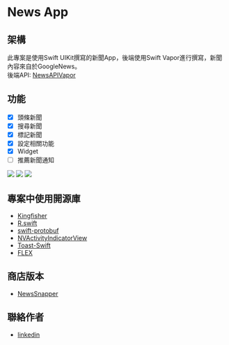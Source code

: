 # News App

## 架構

此專案是使用Swift UIKit撰寫的新聞App，後端使用Swift Vapor進行撰寫，新聞內容來自於GoogleNews。
<br>後端API: [NewsAPIVapor](https://github.com/puchde/NewsAPIVapor)</br>

## 功能

- [x] 頭條新聞
- [x] 搜尋新聞
- [x] 標記新聞
- [x] 設定相關功能
- [x] Widget
- [ ] 推薦新聞通知

![](/pic/1.png) 
![](/pic/2.png) 
![](/pic/3.png) 

## 專案中使用開源庫

- [Kingfisher](https://github.com/onevcat/Kingfisher)
- [R.swift](https://github.com/mac-cain13/R.swift)
- [swift-protobuf](https://github.com/apple/swift-protobuf)
- [NVActivityIndicatorView](https://github.com/ninjaprox/NVActivityIndicatorView)
- [Toast-Swift](https://github.com/scalessec/Toast-Swift)
- [FLEX](https://github.com/FLEXTool/FLEX)

## 商店版本

- [NewsSnapper](https://apps.apple.com/tw/app/newssnapper/id6474076097)

## 聯絡作者

- [linkedin](https://www.linkedin.com/in/zhiwei-x-876350242/)
